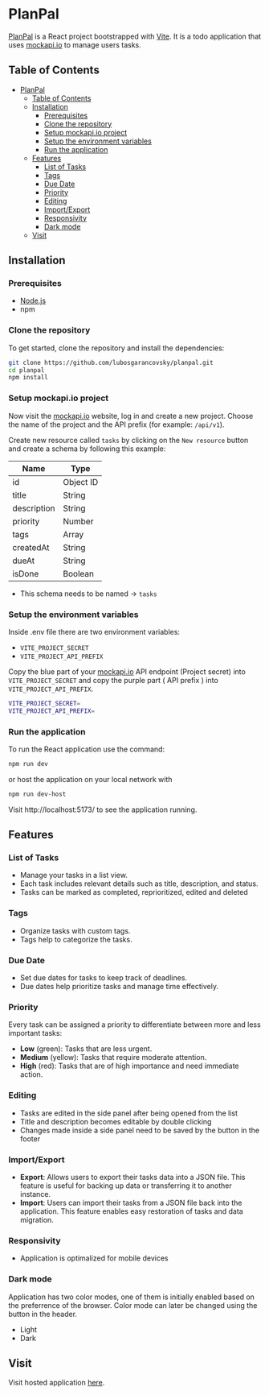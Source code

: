 # PlanPal

[PlanPal](https://lubosgarancovsky.github.io/planpal/) is a React project bootstrapped with [Vite](https://vitejs.dev/). It is a todo application that uses [mockapi.io](https://mockapi.io) to manage users tasks.

## Table of Contents

- [PlanPal](#planpal)
  - [Table of Contents](#table-of-contents)
  - [Installation](#installation)
    - [Prerequisites](#prerequisites)
    - [Clone the repository](#clone-the-repository)
    - [Setup mockapi.io project](#setup-mockapiio-project)
    - [Setup the environment variables](#setup-the-environment-variables)
    - [Run the application](#run-the-application)
  - [Features](#features)
    - [List of Tasks](#list-of-tasks)
    - [Tags](#tags)
    - [Due Date](#due-date)
    - [Priority](#priority)
    - [Editing](#editing)
    - [Import/Export](#importexport)
    - [Responsivity](#responsivity)
    - [Dark mode](#dark-mode)
  - [Visit](#visit)

## Installation

### Prerequisites

- [Node.js](https://nodejs.org/en/download/package-manager)
- npm

### Clone the repository

To get started, clone the repository and install the dependencies:

```bash
git clone https://github.com/lubosgarancovsky/planpal.git
cd planpal
npm install
```

### Setup mockapi.io project

Now visit the [mockapi.io](https://mockapi.io) website, log in and create a new project.
Choose the name of the project and the API prefix (for example: `/api/v1`).

Create new resource called `tasks` by clicking on the `New resource` button and create a schema by following this example:

| Name        | Type      |
| ----------- | --------- |
| id          | Object ID |
| title       | String    |
| description | String    |
| priority    | Number    |
| tags        | Array     |
| createdAt   | String    |
| dueAt       | String    |
| isDone      | Boolean   |

- This schema needs to be named -> `tasks`

### Setup the environment variables

Inside .env file there are two environment variables: <br/>

- `VITE_PROJECT_SECRET` <br/>
- `VITE_PROJECT_API_PREFIX` <br/>

Copy the blue part of your [mockapi.io](https://mockapi.io) API endpoint (Project secret) into `VITE_PROJECT_SECRET` and copy the purple part ( API prefix ) into `VITE_PROJECT_API_PREFIX`.

```bash
VITE_PROJECT_SECRET=
VITE_PROJECT_API_PREFIX=
```

### Run the application

To run the React application use the command:

```bash
npm run dev
```

or host the application on your local network with

```bash
npm run dev-host
```

Visit http://localhost:5173/ to see the application running.

## Features

### List of Tasks

- Manage your tasks in a list view.
- Each task includes relevant details such as title, description, and status.
- Tasks can be marked as completed, reprioritized, edited and deleted

### Tags

- Organize tasks with custom tags.
- Tags help to categorize the tasks.

### Due Date

- Set due dates for tasks to keep track of deadlines.
- Due dates help prioritize tasks and manage time effectively.

### Priority

Every task can be assigned a priority to differentiate between more and less important tasks:

- **Low** (green): Tasks that are less urgent.
- **Medium** (yellow): Tasks that require moderate attention.
- **High** (red): Tasks that are of high importance and need immediate action.

### Editing

- Tasks are edited in the side panel after being opened from the list
- Title and description becomes editable by double clicking
- Changes made inside a side panel need to be saved by the button in the footer

### Import/Export

- **Export**: Allows users to export their tasks data into a JSON file. This feature is useful for backing up data or transferring it to another instance.
- **Import**: Users can import their tasks from a JSON file back into the application. This feature enables easy restoration of tasks and data migration.

### Responsivity

- Application is optimalized for mobile devices

### Dark mode

Application has two color modes, one of them is initially enabled based on the preferrence of the browser. Color mode can later be changed using the button in the header.

- Light
- Dark

## Visit

Visit hosted application [here](https://lubosgarancovsky.github.io/planpal/).
